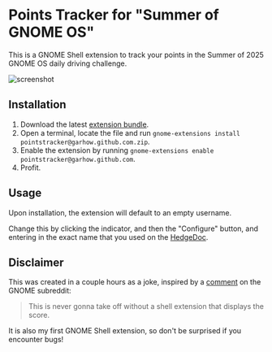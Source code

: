 # Points Tracker for "Summer of GNOME OS"

This is a GNOME Shell extension to track your points in the Summer of 2025 GNOME OS daily driving challenge.

![screenshot](https://github.com/user-attachments/assets/ab79293d-05e4-404e-9d94-7f03022e71cd)

## Installation
1. Download the latest [extension bundle](https://github.com/garhow/points-tracker/releases/download/v0.1.1/pointstracker@garhow.github.com.zip).
3. Open a terminal, locate the file and run `gnome-extensions install pointstracker@garhow.github.com.zip`.
4. Enable the extension by running `gnome-extensions enable pointstracker@garhow.github.com`.
5. Profit.

## Usage
Upon installation, the extension will default to an empty username.

Change this by clicking the indicator, and then the "Configure" button, and entering in the exact name that you used on the [HedgeDoc](https://pad.gnome.org/s/summer-of-gnomeos).

## Disclaimer
This was created in a couple hours as a joke, inspired by a [comment](https://www.reddit.com/r/gnome/comments/1l0yzvo/comment/mvhtvq3/?utm_source=share&utm_medium=web3x&utm_name=web3xcss&utm_term=1&utm_content=share_button) on the GNOME subreddit:

> This is never gonna take off without a shell extension that displays the score.

It is also my first GNOME Shell extension, so don't be surprised if you encounter bugs!
